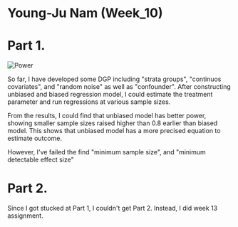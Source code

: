 # Young-Ju Nam (Week_10)


Part 1. 
===================

![Power](img/Power_talbe.png)

So far, I have developed some DGP including "strata groups", "continuos covariates", and "random noise" as well as "confounder". After constructing unbiased and biased regression model, I could estimate the treatment parameter and run regressions at various sample sizes.

From the results, I could find that unbiased model has better power, showing smaller sample sizes raised higher than 0.8 earlier than biased model. This shows that unbiased model has a more precised equation to estimate outcome. 

However, I've failed the find "minimum sample size", and "minimum detectable effect size"


Part 2.
===================

Since I got stucked at Part 1, I couldn't get Part 2. Instead, I did week 13 assignment.